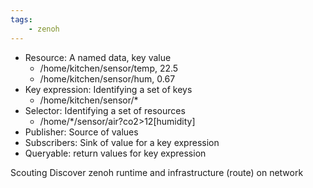 ```yaml
---
tags:
    - zenoh
---
```




- Resource: A named data, key value
  - /home/kitchen/sensor/temp, 22.5
  - /home/kitchen/sensor/hum, 0.67
- Key expression: Identifying a set of keys
  - /home/kitchen/sensor/*
- Selector: Identifying a set of resources
  - /home/*/sensor/air?co2>12[humidity]
- Publisher: Source of values
- Subscribers: Sink of value for a key expression
- Queryable: return values for key expression


Scouting
Discover zenoh runtime and infrastructure (route) on network